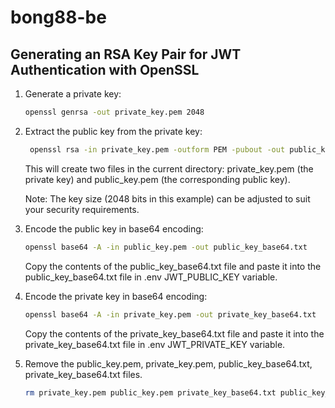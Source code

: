 # bong88-be

## Generating an RSA Key Pair for JWT Authentication with OpenSSL

1. Generate a private key:

   ```sh
   openssl genrsa -out private_key.pem 2048
   ```

2. Extract the public key from the private key:

   ```sh
    openssl rsa -in private_key.pem -outform PEM -pubout -out public_key.pem
   ```

   This will create two files in the current directory: private_key.pem (the private key) and public_key.pem (the corresponding public key).

   Note: The key size (2048 bits in this example) can be adjusted to suit your security requirements.

3. Encode the public key in base64 encoding:

   ```sh
   openssl base64 -A -in public_key.pem -out public_key_base64.txt
   ```

   Copy the contents of the public_key_base64.txt file and paste it into the public_key_base64.txt file in .env JWT_PUBLIC_KEY variable.

4. Encode the private key in base64 encoding:

   ```sh
   openssl base64 -A -in private_key.pem -out private_key_base64.txt
   ```

   Copy the contents of the private_key_base64.txt file and paste it into the private_key_base64.txt file in .env JWT_PRIVATE_KEY variable.

5. Remove the public_key.pem, private_key.pem, public_key_base64.txt, private_key_base64.txt files.

   ```sh
   rm private_key.pem public_key.pem private_key_base64.txt public_key_base64.txt
   ```
